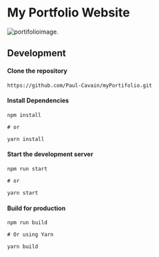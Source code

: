 # My Portfolio Website

![portifolioimage](https://github.com/user-attachments/assets/d6a0fb77-a323-4e26-b81f-1f172c6923c0).

## Development

#### Clone the repository

    https://github.com/Paul-Cavain/myPortifolio.git

#### Install Dependencies
    npm install
    
    # or
    
    yarn install

#### Start the development server
    npm run start

    # or

    yarn start

#### Build for production
    npm run build

    # Or using Yarn

    yarn build
